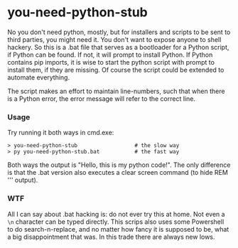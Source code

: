 # you-need-python-stub

No you don't need python, mostly, but for installers and scripts to be sent to third parties, you might need it. 
You don't want to expose anyone to shell hackery. So this is a .bat file that serves as a bootloader for a Python 
script, if Python can be found. If not, it will prompt to install Python. If Python contains pip imports, it is
wise to start the python script with prompt to install them, if they are missing. Of course the script could be 
extended to automate everything. 

The script makes an effort to maintain line-numbers, such that when there is a Python error, the error message 
will refer to the correct line. 

### Usage

Try running it both ways in cmd.exe:

    > you-need-python-stub                  # the slow way
    > py you-need-python-stub.bat           # the fast way

Both ways the output is "Hello, this is my python code!". The only difference is that the .bat version also executes a clear screen command (to hide REM ''' output). 

### WTF

All I can say about .bat hacking is: do not ever try this at home. Not even a `\n` character can be typed directly. 
This scrips also uses some Powershell to do search-n-replace, and no matter how fancy it is supposed to be, what a 
big disappointment that was. In this trade there are always new lows. 
